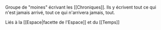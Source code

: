 Groupe de "moines" écrivant les [[Chroniques]]. Ils y écrivent tout ce qui n'est jamais arrivé, tout ce qui n'arrivera jamais, tout.

Liés à la [[Espace|facette de l'Espace]] et du [[Temps]]